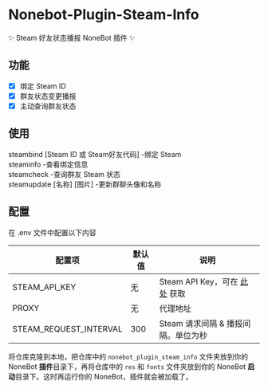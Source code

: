 # Nonebot-Plugin-Steam-Info
✨ Steam 好友状态播报 NoneBot 插件 ✨

## 功能
- [x] 绑定 Steam ID
- [x] 群友状态变更播报
- [x] 主动查询群友状态

## 使用
steambind [Steam ID 或 Steam好友代码] -绑定 Steam   
steaminfo -查看绑定信息   
steamcheck -查询群友 Steam 状态   
steamupdate [名称] [图片] -更新群聊头像和名称   

## 配置
在 .env 文件中配置以下内容

| 配置项 | 默认值 | 说明 |
| --- | --- | --- |
| STEAM_API_KEY | 无 | Steam API Key，可在 [此处](https://partner.steamgames.com/doc/webapi_overview/auth) 获取 |
| PROXY | 无 | 代理地址 |
| STEAM_REQUEST_INTERVAL | 300 | Steam 请求间隔 & 播报间隔。单位为秒 |

将仓库克隆到本地，把仓库中的 `nonebot_plugin_steam_info` 文件夹放到你的 NoneBot **插件**目录下，再将仓库中的 `res` 和 `fonts` 文件夹放到你的 NoneBot **启动**目录下。这时再运行你的 NoneBot，插件就会被加载了。

